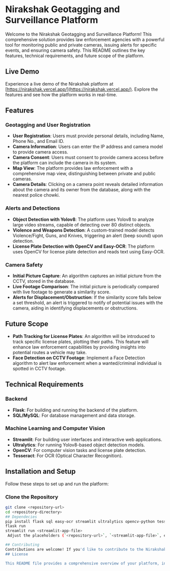 

# Nirakshak Geotagging and Surveillance Platform

Welcome to the Nirakshak Geotagging and Surveillance Platform! This comprehensive solution provides law enforcement agencies with a powerful tool for monitoring public and private cameras, issuing alerts for specific events, and ensuring camera safety. This README outlines the key features, technical requirements, and future scope of the platform.

## Live Demo
Experience a live demo of the Nirakshak platform at [https://nirakshak.vercel.app/](https://nirakshak.vercel.app/). Explore the features and see how the platform works in real-time.

## Features

### Geotagging and User Registration
- **User Registration**: Users must provide personal details, including Name, Phone No., and Email ID.
- **Camera Information**: Users can enter the IP address and camera model to provide camera access.
- **Camera Consent**: Users must consent to provide camera access before the platform can include the camera in its system.
- **Map View**: The platform provides law enforcement with a comprehensive map view, distinguishing between private and public cameras.
- **Camera Details**: Clicking on a camera point reveals detailed information about the camera and its owner from the database, along with the nearest police chowki.

### Alerts and Detections
- **Object Detection with Yolov8**: The platform uses Yolov8 to analyze large video streams, capable of detecting over 80 distinct objects.
- **Violence and Weapons Detection**: A custom-trained model detects Violence/Fight, Guns, and Knives, triggering an alert (beep sound) upon detection.
- **License Plate Detection with OpenCV and Easy-OCR**: The platform uses OpenCV for license plate detection and reads text using Easy-OCR.

### Camera Safety
- **Initial Picture Capture**: An algorithm captures an initial picture from the CCTV, stored in the database.
- **Live Footage Comparison**: The initial picture is periodically compared with live footage to generate a similarity score.
- **Alerts for Displacement/Obstruction**: If the similarity score falls below a set threshold, an alert is triggered to notify of potential issues with the camera, aiding in identifying displacements or obstructions.

## Future Scope
- **Path Tracking for License Plates**: An algorithm will be introduced to track specific license plates, plotting their paths. This feature will enhance law enforcement capabilities by providing insights into potential routes a vehicle may take.
- **Face Detection on CCTV Footage**: Implement a Face Detection algorithm to alert law enforcement when a wanted/criminal individual is spotted in CCTV footage.

## Technical Requirements

### Backend
- **Flask**: For building and running the backend of the platform.
- **SQL/MySQL**: For database management and data storage.

### Machine Learning and Computer Vision
- **Streamlit**: For building user interfaces and interactive web applications.
- **Ultralytics**: For running Yolov8-based object detection models.
- **OpenCV**: For computer vision tasks and license plate detection.
- **Tesseract**: For OCR (Optical Character Recognition).

## Installation and Setup
Follow these steps to set up and run the platform:

### Clone the Repository
```bash
git clone <repository-url>
cd <repository-directory>
## Dependecies
pip install flask sql easy-ocr streamlit ultralytics opencv-python tesseract
flask run
streamlit run <streamlit-app-file>
 Adjust the placeholders (`<repository-url>`, `<streamlit-app-file>`, etc.) as needed to fit your project specifics.

## Contributing
Contributions are welcome! If you'd like to contribute to the Nirakshak platform, please submit a pull request or open an issue on the repository.
## License

This README file provides a comprehensive overview of your platform, including its features, technical requirements, installation steps, and future scope. It also includes guidance on how to contribute and mentions the licensing information.
